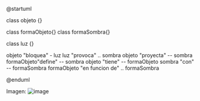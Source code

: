 @startuml

class objeto {}

class formaObjeto{}
class formaSombra{}

class luz {}




objeto "bloquea" - luz
luz "provoca" .. sombra
objeto "proyecta" -- sombra
formaObjeto"define" -- sombra
objeto "tiene" -- formaObjeto
sombra "con" -- formaSombra
formaObjeto "en funcion de" .. formaSombra



@enduml

Imagen:
![image](https://github.com/juanjoc711/23-24-idsw1/assets/114565115/cbe4977f-c195-4493-86ca-a75b1b538031)




